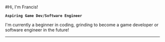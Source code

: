 #Hi, I'm Francis!

**`Aspiring Game Dev/Software Engineer`**

I'm currently a beginner in coding, grinding to become a game developer or software engineer in the future!

---
